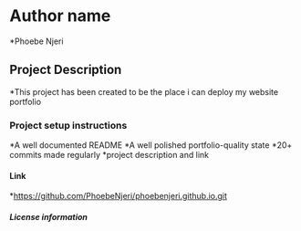 <!--phoebenjeri.github.io -->
# Author name
*Phoebe Njeri
## Project Description
*This project has been created to be the place i can deploy my website portfolio
### Project setup instructions
*A well documented README
*A well polished portfolio-quality state
*20+ commits made regularly
*project description and link
#### Link
*https://github.com/PhoebeNjeri/phoebenjeri.github.io.git
##### License information





